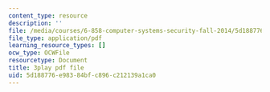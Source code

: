 ```yaml
---
content_type: resource
description: ''
file: /media/courses/6-858-computer-systems-security-fall-2014/5d188776e98384bfc896c212139a1ca0_MT7X17ZRo1U.pdf
file_type: application/pdf
learning_resource_types: []
ocw_type: OCWFile
resourcetype: Document
title: 3play pdf file
uid: 5d188776-e983-84bf-c896-c212139a1ca0
---
```

